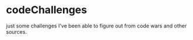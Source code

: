 # codeChallenges
just some challenges I've been able to figure out from code wars and other sources.
